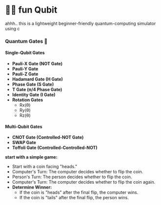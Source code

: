# 🧪🎲 fun Qubit
ahhh.. this is a lightweight beginner-friendly quantum-computing simulator using c

### Quantum Gates 🧪
#### Single-Qubit Gates
- **Pauli-X Gate (NOT Gate)**  
- **Pauli-Y Gate**  
- **Pauli-Z Gate**  
- **Hadamard Gate (H Gate)**  
- **Phase Gate (S Gate)**  
- **T Gate (π/4 Phase Gate)**  
- **Identity Gate (I Gate)**  
- **Rotation Gates**  
  - Rx(θ)  
  - Ry(θ)  
  - Rz(θ)  

#### Multi-Qubit Gates
- **CNOT Gate (Controlled-NOT Gate)**  
- **SWAP Gate**  
- **Toffoli Gate (Controlled-Controlled-NOT)**  

**start with a simple game:**
* Start with a coin facing "heads."
* Computer's Turn: The computer decides whether to flip the coin.
* Person's Turn: The person decides whether to flip the coin.
* Computer's Turn: The computer decides whether to flip the coin again.
* **Determine Winner:**
    * If the coin is "heads" after the final flip, the computer wins.
    * If the coin is "tails" after the final flip, the person wins.
